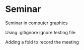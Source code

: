 # Seminar
Seminar in computer graphics  
  
Using .gitignore ignore testing file  
  
Adding a fold to record the meeting